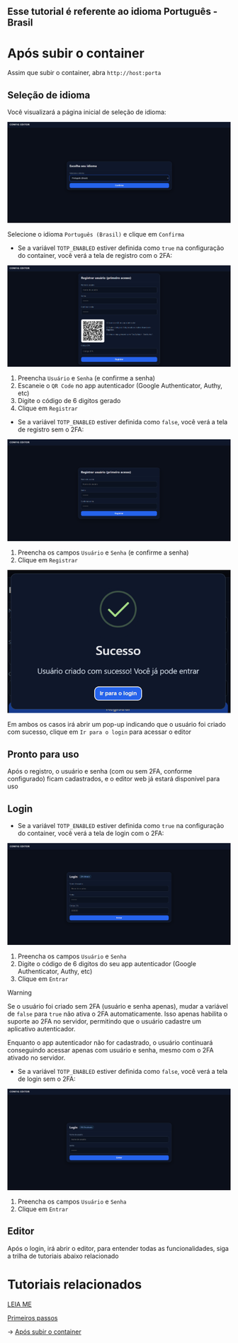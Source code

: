 ## Esse tutorial é referente ao idioma Português - Brasil

# Após subir o container

Assim que subir o container, abra `http://host:porta`

## Seleção de idioma

Você visualizará a página inicial de seleção de idioma:

![Interface Seleção de Idioma](/documentation/images/selecionar_idioma.png)

Selecione o idioma `Português (Brasil)` e clique em `Confirma`

- Se a variável `TOTP_ENABLED` estiver definida como `true` na configuração do container, você verá a tela de registro com o 2FA:

![Interface Registro com 2FA](/documentation/images/registro_2fa.png)

1. Preencha `Usuário` e `Senha` (e confirme a senha)
2. Escaneie o `QR Code` no app autenticador (Google Authenticator, Authy, etc)
3. Digite o código de 6 digitos gerado
4. Clique em `Registrar`

- Se a variável `TOTP_ENABLED` estiver definida como `false`, você verá a tela de registro sem o 2FA:

![Interface Registro sem 2FA](/documentation/images/registro.png)

1. Preencha os campos `Usuário` e `Senha` (e confirme a senha)
2. Clique em `Registrar`

![Interface Confirmacao de Registro](/documentation/images/confirmacao_registro.png)

Em ambos os casos irá abrir um pop-up indicando que o usuário foi criado com sucesso, clique em `Ir para o login` para acessar o editor

## Pronto para uso

Após o registro, o usuário e senha (com ou sem 2FA, conforme configurado) ficam cadastrados, e o editor web já estará disponível para uso

## Login

- Se a variável `TOTP_ENABLED` estiver definida como `true` na configuração do container, você verá a tela de login com o 2FA:

![Interface Login com 2FA](/documentation/images/login_2fa_br.png)

1. Preencha os campos `Usuário` e `Senha`
2. Digite o código de 6 digitos do seu app autenticador (Google Authenticator, Authy, etc)
3. Clique em `Entrar`

> [!WARNING]
> Se o usuário foi criado sem 2FA (usuário e senha apenas), mudar a variável de `false` para `true` não ativa o 2FA automaticamente. Isso apenas habilita o suporte ao 2FA no servidor, permitindo que o usuário cadastre um aplicativo autenticador.
>
>Enquanto o app autenticador não for cadastrado, o usuário continuará conseguindo acessar apenas com usuário e senha, mesmo com o 2FA ativado no servidor.


- Se a variável `TOTP_ENABLED` estiver definida como `false`, você verá a tela de login sem o 2FA:

![Interface Login sem 2FA](/documentation/images/login_br.png)

1. Preencha os campos `Usuário` e `Senha`
2. Clique em `Entrar`

## Editor

Após o login, irá abrir o editor, para entender todas as funcionalidades, siga a trilha de tutoriais abaixo relacionado

# Tutoriais relacionados

[LEIA ME](/documentation/readme/README-pt-BR.md)

[Primeiros passos](/documentation/readme/pt-br/primeiros_passos.md)

→ [Após subir o container](/documentation/readme/pt-br/container_criado.md)
